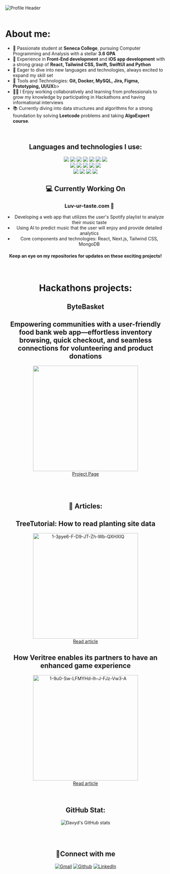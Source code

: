 ![Profile Header](https://i.ibb.co/XJXVVyH/Green-and-White-Modern-Web-Developer-Resume.png)
 <br/>
 <br/>
 <h1> About me: </h1>
 <ul>
   <li>🚀 Passionate student at <b>Seneca College</b>, pursuing Computer Programming and Analysis with a stellar <b>3.6 GPA</b></li>
   <li>📱 Experience in <b>Front-End development</b> and <b>iOS app development</b> with a strong grasp of <b>React, Tailwind CSS, Swift, SwiftUI and Python</b></li>
   <li>🌟 Eager to dive into new languages and technologies, always excited to expand my skill set</li>
   <li>🤖 Tools and Technologies: <b>Git, Docker, MySQL, Jira, Figma, Prototyping, UI/UX</b>b></li>
   <li>👨‍💻 I Enjoy working collaboratively and learning from professionals to grow my knowledge by participating in Hackathons and having informational interviews</li>
   <li>📚 Currently diving into data structures and algorithms for a strong foundation by solving <b>Leetcode</b> problems and taking <b>AlgoExpert course</b>.</li>
 </ul>
 <br/>
 <div align="center">
     <h2>Languages and technologies I use:</h2>
  
  <img src="https://img.shields.io/badge/javascript-%23323330.svg?style=for-the-badge&logo=javascript&logoColor=%23F7DF1E)">
  <img src="https://img.shields.io/badge/react-%2320232a.svg?style=for-the-badge&logo=react&logoColor=%2361DAFB)">
  <img src="https://img.shields.io/badge/node.js-6DA55F?style=for-the-badge&logo=node.js&logoColor=white)">
     <img src="https://img.shields.io/badge/python-3670A0?style=for-the-badge&logo=python&logoColor=black)">
     <img src="https://img.shields.io/badge/html5-%23E34F26.svg?style=for-the-badge&logo=html5&logoColor=white)">
  <img src="https://img.shields.io/badge/css3-%231572B6.svg?style=for-the-badge&logo=css3&logoColor=white)">
     <img src="https://img.shields.io/badge/tailwindcss-%2338B2AC.svg?style=for-the-badge&logo=tailwind-css&logoColor=white)">
     <br/>
     <img src="https://img.shields.io/badge/MongoDB-%234ea94b.svg?style=for-the-badge&logo=mongodb&logoColor=white)">
     <img src="https://img.shields.io/badge/Pug-FFF?style=for-the-badge&logo=pug&logoColor=A86454)">
     <img src="https://img.shields.io/badge/swift-F54A2A?style=for-the-badge&logo=swift&logoColor=white)">
     <img src="https://img.shields.io/badge/Xcode-007ACC?style=for-the-badge&logo=Xcode&logoColor=white)">
     <img src="https://img.shields.io/badge/git-%23F05033.svg?style=for-the-badge&logo=git&logoColor=white)">
     <br/>
     <img src="https://img.shields.io/badge/docker-%230db7ed.svg?style=for-the-badge&logo=docker&logoColor=white)">
     <img src="https://img.shields.io/badge/mysql-%2300f.svg?style=for-the-badge&logo=mysql&logoColor=white)">
     <img src="https://img.shields.io/badge/jira-%230A0FFF.svg?style=for-the-badge&logo=jira&logoColor=white)">
     <img src="https://img.shields.io/badge/figma-%23F24E1E.svg?style=for-the-badge&logo=figma&logoColor=white)">

 <h2>💻 Currently Working On</h2>

<ul><h3>Luv-ur-taste.com 🎵 </h3>
   <li>Developing a web app that utilizes the user's Spotify playlist to analyze their music taste</li>
   <li>Using AI to predict music that the user will enjoy and provide detailed analytics</li>
   <li>Core components and technologies: React, Next.js, Tailwind CSS, MongoDB</li>
  </ul>

 <h4>Keep an eye on my repositories for updates on these exciting projects!</h4>
 <br/>

 <h1> Hackathons projects:</h1>

 <h2>ByteBasket</h2>
 <h2>Empowering communities with a user-friendly food bank web app—effortless inventory browsing, quick checkout, and seamless connections for volunteering and product donations</h2>
 <a href="https://devpost.com/software/bytebasket">
   <img src="https://github.com/glauuucoma/glauuucoma/assets/36370603/5a036d95-8243-4518-ab3b-64a7251392e3" border="0" width="330px"/>
 </a>
 <br/>
 <a href="https://devpost.com/software/bytebasket">Project Page</a>
 <br />
 <br/>
  <br/>
  <br/>
 

 <h2>📝 Articles:</h2>

 <h2>TreeTutorial: How to read planting site data</h2>
 <a href="https://medium.com/veritree/treetutorial-how-to-read-planting-site-data-b58dd0b5cf1e">
   <img src="https://i.ibb.co/xhcn7Bh/1-Nd-U297-RA5gvc-Y2m-JRPD-n-A.webp" alt="1-3pye6-F-D9-JT-Zh-Wb-QXHXIQ" border="0" width="330px">
 </a>
 <br/>
 <a href="https://medium.com/veritree/treetutorial-how-to-read-planting-site-data-b58dd0b5cf1e">Read article</a>
 <br />

 <h2>How Veritree enables its partners to have an enhanced game experience</h2>
   <a href="https://medium.com/veritree/how-veritree-enables-its-partners-to-have-an-enhanced-game-experience-354ae6f8f660">
     <img src="https://i.ibb.co/HYQSrZd/1-9u0-Sw-LFMYHd-Ih-J-FJz-Vw3-A.webp" alt="1-9u0-Sw-LFMYHd-Ih-J-FJz-Vw3-A" border="0" width="330px">
   </a>
   <br/>
   <a href="https://medium.com/veritree/how-veritree-enables-its-partners-to-have-an-enhanced-game-experience-354ae6f8f660">Read article</a>
  <br/>
  <br/>
  <br/>
 <h2>GitHub Stat:</h2>

 ![Davyd's GitHub stats](https://github-readme-stats.vercel.app/api?username=glauuucoma&show_icons=true&theme=dracula)

 <br/>
 <br/>

 ## 🔗Connect with me
 <p>
   <a href="mailto:kulebadavid@gmail.com" target="_blank"><img alt="Gmail" src="https://img.shields.io/badge/Gmail-%23D14836.svg?&style=for-the-badge&logo=gmail&logoColor=white" /></a>
   <a href="https://github.com/glauuucoma" target="_blank"><img alt="Github" src="https://img.shields.io/badge/GitHub-%2312100E.svg?&style=for-the-badge&logo=Github&logoColor=white" /></a> 
   <a href="https://www.linkedin.com/in/davyd-kuleba-716740216/" target="_blank"><img alt="LinkedIn" src="https://img.shields.io/badge/linkedin-%230077B5.svg?&style=for-the-badge&logo=linkedin&logoColor=white" /></a>
 </p>
